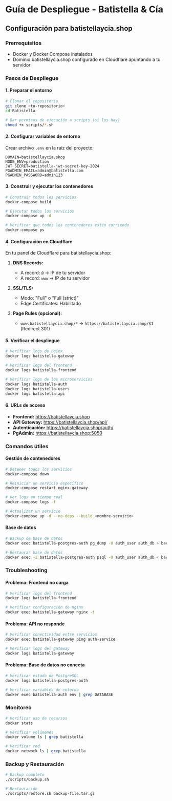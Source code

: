 # Guía de Despliegue - Batistella & Cía

## Configuración para batistellaycia.shop

### Prerrequisitos
- Docker y Docker Compose instalados
- Dominio batistellaycia.shop configurado en Cloudflare apuntando a tu servidor

### Pasos de Despliegue

#### 1. Preparar el entorno
```bash
# Clonar el repositorio
git clone <tu-repositorio>
cd Batistella

# Dar permisos de ejecución a scripts (si los hay)
chmod +x scripts/*.sh
```

#### 2. Configurar variables de entorno
Crear archivo `.env` en la raíz del proyecto:
```env
DOMAIN=batistellaycia.shop
NODE_ENV=production
JWT_SECRET=batistella-jwt-secret-key-2024
PGADMIN_EMAIL=admin@batistella.com
PGADMIN_PASSWORD=admin123
```

#### 3. Construir y ejecutar los contenedores
```bash
# Construir todos los servicios
docker-compose build

# Ejecutar todos los servicios
docker-compose up -d

# Verificar que todos los contenedores estén corriendo
docker-compose ps
```

#### 4. Configuración en Cloudflare
En tu panel de Cloudflare para batistellaycia.shop:

1. **DNS Records:**
   - A record: `@` → IP de tu servidor
   - A record: `www` → IP de tu servidor

2. **SSL/TLS:**
   - Modo: "Full" o "Full (strict)"
   - Edge Certificates: Habilitado

3. **Page Rules (opcional):**
   - `www.batistellaycia.shop/*` → `https://batistellaycia.shop/$1` (Redirect 301)

#### 5. Verificar el despliegue
```bash
# Verificar logs de nginx
docker logs batistella-gateway

# Verificar logs del frontend
docker logs batistella-frontend

# Verificar logs de los microservicios
docker logs batistella-auth
docker logs batistella-users
docker logs batistella-api
```

#### 6. URLs de acceso
- **Frontend:** https://batistellaycia.shop
- **API Gateway:** https://batistellaycia.shop/api/
- **Autenticación:** https://batistellaycia.shop/auth/
- **PgAdmin:** https://batistellaycia.shop:5050

### Comandos útiles

#### Gestión de contenedores
```bash
# Detener todos los servicios
docker-compose down

# Reiniciar un servicio específico
docker-compose restart nginx-gateway

# Ver logs en tiempo real
docker-compose logs -f

# Actualizar un servicio
docker-compose up -d --no-deps --build <nombre-servicio>
```

#### Base de datos
```bash
# Backup de base de datos
docker exec batistella-postgres-auth pg_dump -U auth_user auth_db > backup_auth.sql

# Restaurar base de datos
docker exec -i batistella-postgres-auth psql -U auth_user auth_db < backup_auth.sql
```

### Troubleshooting

#### Problema: Frontend no carga
```bash
# Verificar logs del frontend
docker logs batistella-frontend

# Verificar configuración de nginx
docker exec batistella-gateway nginx -t
```

#### Problema: API no responde
```bash
# Verificar conectividad entre servicios
docker exec batistella-gateway ping auth-service

# Verificar logs del gateway
docker logs batistella-gateway
```

#### Problema: Base de datos no conecta
```bash
# Verificar estado de PostgreSQL
docker logs batistella-postgres-auth

# Verificar variables de entorno
docker exec batistella-auth env | grep DATABASE
```

### Monitoreo
```bash
# Verificar uso de recursos
docker stats

# Verificar volúmenes
docker volume ls | grep batistella

# Verificar red
docker network ls | grep batistella
```

### Backup y Restauración
```bash
# Backup completo
./scripts/backup.sh

# Restauración
./scripts/restore.sh backup-file.tar.gz
``` 